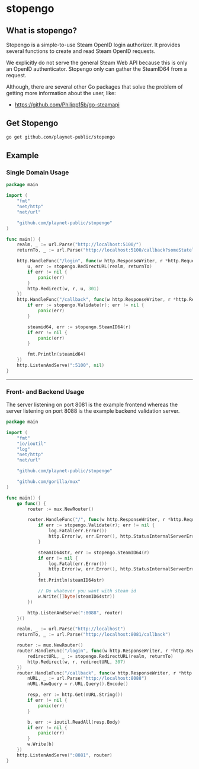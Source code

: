 # stopengo

## What is stopengo?

Stopengo is a simple-to-use Steam OpenID login authorizer.
It provides several functions to create and read Steam OpenID requests.

We explicitly do not serve the general Steam Web API because this is only an OpenID authenticator. Stopengo only can gather the SteamID64 from a request.

Although, there are several other Go packages that solve the problem of getting more information about the user, like:
* https://github.com/Philipp15b/go-steamapi

## Get Stopengo

```sh
go get github.com/playnet-public/stopengo
```

## Example

### Single Domain Usage

```go
package main

import (
    "fmt"
    "net/http"
    "net/url"

    "github.com/playnet-public/stopengo"
)

func main() {
    realm, _ := url.Parse("http://localhost:5100/")
    returnTo, _ := url.Parse("http://localhost:5100/callback?someStatelessValue=AStatelessValue")

    http.HandleFunc("/login", func(w http.ResponseWriter, r *http.Request) {
        u, err := stopengo.RedirectURL(realm, returnTo)
        if err != nil {
            panic(err)
        }
        http.Redirect(w, r, u, 301)
    })
    http.HandleFunc("/callback", func(w http.ResponseWriter, r *http.Request) {
        if err := stopengo.Validate(r); err != nil {
            panic(err)
        }

        steamid64, err := stopengo.SteamID64(r)
        if err != nil {
            panic(err)
        }

        fmt.Println(steamid64)
    })
    http.ListenAndServe(":5100", nil)
}
```

---

### Front- and Backend Usage

The server listening on port 8081 is the example frontend whereas the server listening on port 8088 is the example backend validation server.

```go
package main

import (
	"fmt"
	"io/ioutil"
	"log"
	"net/http"
	"net/url"

	"github.com/playnet-public/stopengo"

	"github.com/gorilla/mux"
)

func main() {
	go func() {
		router := mux.NewRouter()

		router.HandleFunc("/", func(w http.ResponseWriter, r *http.Request) {
			if err := stopengo.Validate(r); err != nil {
				log.Fatal(err.Error())
				http.Error(w, err.Error(), http.StatusInternalServerError)
			}

			steamID64str, err := stopengo.SteamID64(r)
			if err != nil {
				log.Fatal(err.Error())
				http.Error(w, err.Error(), http.StatusInternalServerError)
			}
			fmt.Println(steamID64str)

			// Do whatever you want with steam id
			w.Write([]byte(steamID64str))
		})

		http.ListenAndServe(":8088", router)
	}()

	realm, _ := url.Parse("http://localhost")
	returnTo, _ := url.Parse("http://localhost:8081/callback")

	router := mux.NewRouter()
	router.HandleFunc("/login", func(w http.ResponseWriter, r *http.Request) {
		redirectURL, _ := stopengo.RedirectURL(realm, returnTo)
		http.Redirect(w, r, redirectURL, 307)
	})
	router.HandleFunc("/callback", func(w http.ResponseWriter, r *http.Request) {
		nURL, _ := url.Parse("http://localhost:8088")
		nURL.RawQuery = r.URL.Query().Encode()

		resp, err := http.Get(nURL.String())
		if err != nil {
			panic(err)
		}

		b, err := ioutil.ReadAll(resp.Body)
		if err != nil {
			panic(err)
		}
		w.Write(b)
	})
	http.ListenAndServe(":8081", router)
}
```
